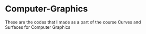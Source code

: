 # Computer-Graphics
These are the codes that I made as a part of the course Curves and Surfaces for Computer Graphics
